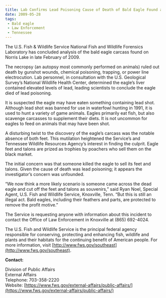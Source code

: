 ```yaml
---
title: Lab Confirms Lead Poisoning Cause of Death of Bald Eagle Found at Norris Lake
date: 2009-05-28
tags:
 - Bald eagle
 - Law Enforcement
 - Tennessee
---
```


The U.S. Fish & Wildlife Service National Fish and Wildlife Forensics Laboratory has concluded analysis of the bald eagle carcass found on Norris Lake in late February of 2009.

The necropsy (an autopsy most commonly performed on animals) ruled out death by gunshot wounds, chemical poisoning, trapping, or power line electrocution. Lab personnel, in consultation with the U.S. Geological Survey’s National Wildlife Health Center, determined the eagle’s liver contained elevated levels of lead, leading scientists to conclude the eagle died of lead poisoning.

It is suspected the eagle may have eaten something containing lead shot. Although lead shot was banned for use in waterfowl hunting in 1991, it is used to hunt a variety of game animals. Eagles primarily eat fish, but also scavenge carcasses to supplement their diets. It is not uncommon for eagles to feed on animals that may have been shot.

A disturbing twist to the discovery of the eagle’s carcass was the notable absence of both feet. This mutilation heightened the Service’s and Tennessee Wildlife Resources Agency’s interest in finding the culprit. Eagle feet and talons are prized as trophies by poachers who sell them on the black market.

The initial concern was that someone killed the eagle to sell its feet and talons. Given the cause of death was lead poisoning; it appears the investigator’s concern was unfounded.

“We now think a more likely scenario is someone came across the dead eagle and cut off the feet and talons as souvenirs,” said Ryan Noel, Special Agent, U.S. Fish and Wildlife Service, Knoxville, Tenn. “But this is still an illegal act. Bald eagles, including their feathers and parts, are protected to remove the profit motive.”

The Service is requesting anyone with information about this incident to contact the Office of Law Enforcement in Knoxville at (865) 692-4024.

The U.S. Fish and Wildlife Service is the principal federal agency responsible for conserving, protecting and enhancing fish, wildlife and plants and their habitats for the continuing benefit of American people. For more information, visit [http://www.fws.gov/southeast](http://www.fws.gov/southeast).

**Contact:**

Division of Public Affairs  
External Affairs  
Telephone: 703-358-2220  
Website: [https://www.fws.gov/external-affairs/public-affairs/](https://www.fws.gov/external-affairs/public-affairs/)
